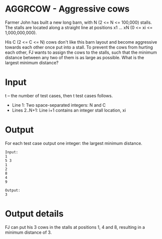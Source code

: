 
# AGGRCOW - Aggressive cows

Farmer John has built a new long barn, with N (2 <= N <= 100,000) stalls. The stalls are located along a straight line at positions x1 ... xN (0 <= xi <= 1,000,000,000).

His C (2 <= C <= N) cows don't like this barn layout and become aggressive towards each other once put into a stall. To prevent the cows from hurting each other, FJ wants to assign the cows to the stalls, such that the minimum distance between any two of them is as large as possible. What is the largest minimum distance?

# Input
t – the number of test cases, then t test cases follows.
* Line 1: Two space-separated integers: N and C
* Lines 2..N+1: Line i+1 contains an integer stall location, xi

# Output
For each test case output one integer: the largest minimum distance.

```
Input:
1
5 3
1
2
8
4
9

Output:
3
```
# Output details
FJ can put his 3 cows in the stalls at positions 1, 4 and 8,
resulting in a minimum distance of 3.


